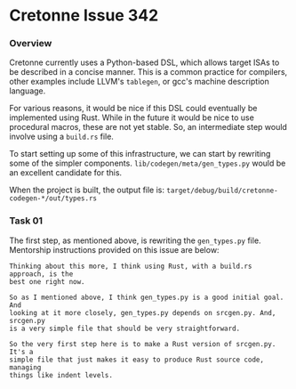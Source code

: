 # Cretonne Issue 342

### Overview

Cretonne currently uses a Python-based DSL, which allows target ISAs to be
described in a concise manner. This is a common practice for compilers, other
examples include LLVM's `tablegen`, or gcc's machine description language.

For various reasons, it would be nice if this DSL could eventually be
implemented using Rust. While in the future it would be nice to use procedural
macros, these are not yet stable. So, an intermediate step would involve using
a `build.rs` file.

To start setting up some of this infrastructure, we can start by rewriting some
of the simpler components. `lib/codegen/meta/gen_types.py` would be an
excellent candidate for this.

When the project is built, the output file is:
`target/debug/build/cretonne-codegen-*/out/types.rs`

### Task 01

The first step, as mentioned above, is rewriting the `gen_types.py` file.
Mentorship instructions provided on this issue are below:

```
Thinking about this more, I think using Rust, with a build.rs approach, is the
best one right now.

So as I mentioned above, I think gen_types.py is a good initial goal. And
looking at it more closely, gen_types.py depends on srcgen.py. And, srcgen.py
is a very simple file that should be very straightforward.

So the very first step here is to make a Rust version of srcgen.py. It's a
simple file that just makes it easy to produce Rust source code, managing
things like indent levels.
```

